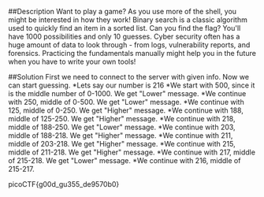 ##Description
Want to play a game? As you use more of the shell, you might be interested in how they work! Binary search is a classic algorithm used to quickly find an item in a sorted list. Can you find the flag? You'll have 1000 possibilities and only 10 guesses. Cyber security often has a huge amount of data to look through - from logs, vulnerability reports, and forensics. Practicing the fundamentals manually might help you in the future when you have to write your own tools!

##Solution
First we need to connect to the server with given info. Now we can start guessing.
*Lets say our number is 216
*We start with 500, since it is the middle number of 0-1000. We get "Lower" message.
*We continue with 250, middle of 0-500. We get "Lower" message.
*We continue with 125, middle of 0-250. We get "Higher" message.
*We continue with 188, middle of 125-250. We get "Higher" message.
*We continue with 218, middle of 188-250. We get "Lower" message.
*We continue with 203, middle of 188-218. We get "Higher" message.
*We continue with 211, middle of 203-218. We get "Higher" message.
*We continue with 215, middle of 211-218. We get "Higher" message.
*We continue with 217, middle of 215-218. We get "Lower" message.
*We continue with 216, middle of 215-217.

picoCTF{g00d_gu355_de9570b0}